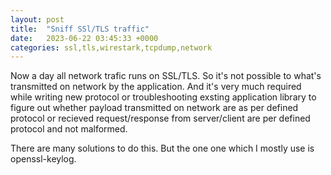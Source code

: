 ```yaml
---
layout: post
title:  "Sniff SSl/TLS traffic"
date:   2023-06-22 03:45:33 +0000
categories: ssl,tls,wirestark,tcpdump,network
---
```

Now a day all network trafic runs on SSL/TLS. So it's not possible to what's transmitted on network by the application. And it's very much required while writing new protocol or troubleshooting exsting application library to figure out whether payload transmitted on network are as per defined protocol or recieved request/response from server/client are per defined protocol and not malformed.

There are many solutions to do this. But the one one which I mostly use is openssl-keylog. 
